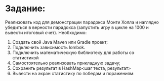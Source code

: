# Задание:

Реализовать код для демонстрации парадокса Монти Холла и наглядно убедиться в верности парадокса
(запустить игру в цикле на 1000 и вывести итоговый счет).
Необходимо:
1. Создать свой Java Maven или Gradle проект;
2. Подключить зависимость lombok.
3. Подключить математическую библиотеку для работы со статистикой
4. Самостоятельно реализовать прикладную задачу;
5. Сохранить результат в HashMap<шаг теста, результат>
6. Вывести на экран статистику по победам и поражениям
